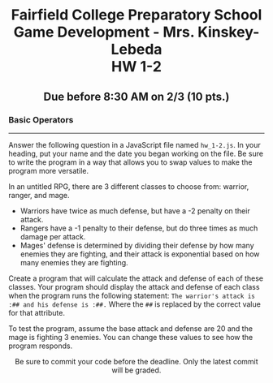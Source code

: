 <h1 align="center">
    Fairfield College Preparatory School<br>
    Game Development - Mrs. Kinskey-Lebeda<br>
    HW 1-2
</h1>

<h2 align="center">Due before 8:30 AM on 2/3 (10 pts.)</h2>

### Basic Operators
---

Answer the following question in a JavaScript file named `hw_1-2.js`. In your heading, put your name and the date you began working on the file. Be sure to write the program in a way that allows you to swap values to make the program more versatile.


In an untitled RPG, there are 3 different classes to choose from: warrior, ranger, and mage. 

* Warriors have twice as much defense, but have a -2 penalty on their attack.
* Rangers have a -1 penalty to their defense, but do three times as much damage per attack.
* Mages' defense is determined by dividing their defense by how many enemies they are fighting, and their attack is exponential based on how many enemies they are fighting.

Create a program that will calculate the attack and defense of each of these classes. Your program should display the attack and defense of each class when the program runs the following statement: `The warrior's attack is :## and his defense is :##.` Where the `##` is replaced by the correct value for that attribute.

To test the program, assume the base attack and defense are 20 and the mage is fighting 3 enemies. You can change these values to see how the program responds.

<p align="center">Be sure to commit your code before the deadline. Only the latest commit will be graded.</p>
